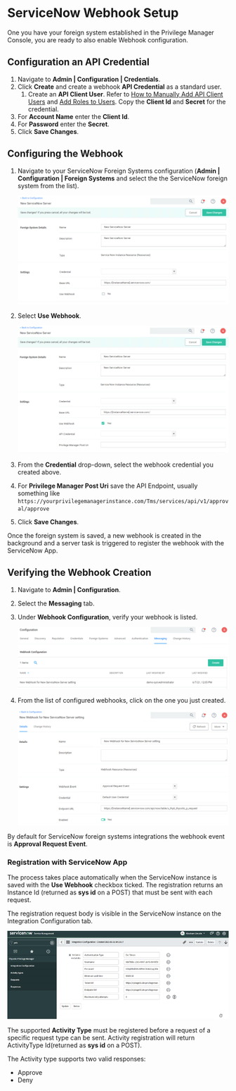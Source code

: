 [title]: # (ServiceNow Webhook)
[tags]: # (integration)
[priority]: # (4)
# ServiceNow Webhook Setup

One you have your foreign system established in the Privilege Manager Console, you are ready to also enable Webhook configuration.

## Configuration an API Credential

1. Navigate to __Admin | Configuration | Credentials__.
1. Click __Create__ and create a webhook __API Credential__ as a standard user.
   1. Create an __API Client User__. Refer to [How to Manually Add API Client Users](../../users/index.md#how_to_manually_add_api_client_users) and [Add Roles to Users](../../users/index.md#add_roles_to_a_user). Copy the __Client Id__ and __Secret__ for the credential.
1. For __Account Name__ enter the __Client Id__.
1. For __Password__ enter the __Secret__.
1. Click __Save Changes__.

## Configuring the Webhook

1. Navigate to your ServiceNow Foreign Systems configuration (__Admin | Configuration | Foreign Systems__ and select the the ServiceNow foreign system from the list).

   ![alt](images/servicenow/webhook-1.png "ServiceNow Foreign System")
1. Select __Use Webhook__.

   ![alt](images/servicenow/webhook-2.png "ServiceNow Foreign System with Webhook configuration enabled")
1. From the __Credential__ drop-down, select the webhook credential you created above.
1. For __Privilege Manager Post Uri__ save the API Endpoint, usually something like `https://yourprivilegemanagerinstance.com/Tms/services/api/v1/approval/approve`
1. Click __Save Changes__.

Once the foreign system is saved, a new webhook is created in the background and a server task is triggered to register the webhook with the ServiceNow App.

## Verifying the Webhook Creation

1. Navigate to __Admin | Configuration__.
1. Select the __Messaging__ tab.
1. Under __Webhook Configuration__, verify your webhook is listed.

   ![alt](images/servicenow/webhook-3.png "Webhook Configuration page")
1. From the list of configured webhooks, click on the one you just created.

   ![alt](images/servicenow/webhook-4.png "Webhook Configuration details")

By default for ServiceNow foreign systems integrations the webhook event is __Approval Request Event__.

### Registration with ServiceNow App

The process takes place automatically when the ServiceNow instance is saved with the __Use Webhook__ checkbox ticked. The registration returns an Instance Id (returned as __sys id__ on a POST) that must be sent with each request.

The registration request body is visible in the ServiceNow instance on the Integration Configuration tab.

   ![alt](images/servicenow/webhook-5.png "Integration configuration")

The supported __Activity Type__ must be registered before a request of a specific request type can be sent. Activity registration will return ActivityType Id(returned as __sys id__ on a POST).

The Activity type supports two valid responses:
* Approve
* Deny

